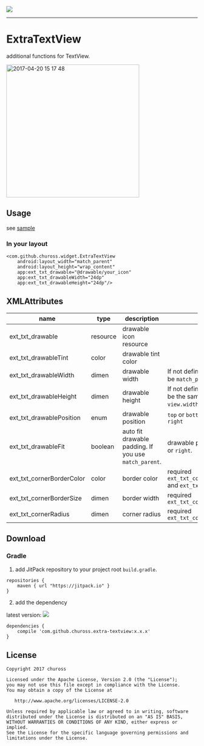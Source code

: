 [![](https://jitpack.io/v/chuross/extra-textview.svg)](https://jitpack.io/#chuross/extra-textview)

---

# ExtraTextView
additional functions for TextView.

<img width="350" alt="2017-04-20 15 17 48" src="https://cloud.githubusercontent.com/assets/1422031/25216241/a30182fc-25dc-11e7-8124-a313ff92b5a3.png">

## Usage
see [sample](https://github.com/chuross/expandable-layout/tree/master/sample)

### In your layout
```
<com.github.chuross.widget.ExtraTextView
    android:layout_width="match_parent"
    android:layout_height="wrap_content"
    app:ext_txt_drawable="@drawable/your_icon"
    app:ext_txt_drawableWidth="24dp"
    app:ext_txt_drawableHeight="24dp"/>
```

## XMLAttributes
| name | type | description | etc |
| --- | --- | --- | --- |
| ext_txt_drawable | resource | drawable icon resource | |
| ext_txt_drawableTint | color | drawable tint color | |
| ext_txt_drawableWidth | dimen | drawable width | If not defined, width will be `match_parent`.|
| ext_txt_drawableHeight | dimen | drawable height | If not defined, height will be the same as `view.width`.|
| ext_txt_drawablePosition| enum | drawable position | `top` or `bottom` or `left` or `right` |
| ext_txt_drawableFit| boolean | auto fit drawable padding. If you use `match_parent`. | drawable position is `left` or `right`. |
| ext_txt_cornerBorderColor | color | border color | required `ext_txt_cornerBorderSize` and `ext_txt_cornerRadius` |
| ext_txt_cornerBorderSize | dimen | border width | required `ext_txt_cornerRadius` |
| ext_txt_cornerRadius | dimen | corner radius | required `ext_txt_cornerBorderSize` |

## Download
### Gradle
1. add JitPack repository to your project root `build.gradle`.
```
repositories {
    maven { url "https://jitpack.io" }
}
```

2. add the dependency

latest version:
[![](https://jitpack.io/v/chuross/extra-textview.svg)](https://jitpack.io/#chuross/extra-textview)

```
dependencies {
    compile 'com.github.chuross.extra-textview:x.x.x'
}
```

## License
```
Copyright 2017 chuross

Licensed under the Apache License, Version 2.0 (the "License");
you may not use this file except in compliance with the License.
You may obtain a copy of the License at

   http://www.apache.org/licenses/LICENSE-2.0

Unless required by applicable law or agreed to in writing, software
distributed under the License is distributed on an "AS IS" BASIS,
WITHOUT WARRANTIES OR CONDITIONS OF ANY KIND, either express or implied.
See the License for the specific language governing permissions and
limitations under the License.
```
